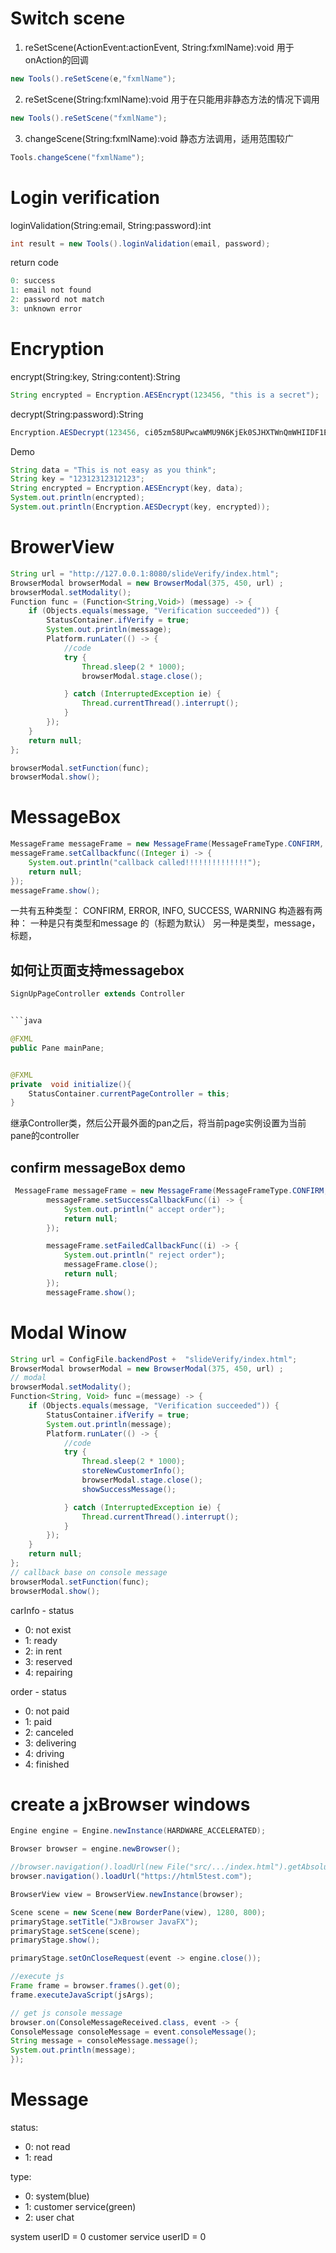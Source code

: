 # Switch scene
1. reSetScene(ActionEvent:actionEvent, String:fxmlName):void
用于onAction的回调
```java
new Tools().reSetScene(e,"fxmlName");
```

2. reSetScene(String:fxmlName):void
用于在只能用非静态方法的情况下调用
```java
new Tools().reSetScene("fxmlName");
```

3. changeScene(String:fxmlName):void
静态方法调用，适用范围较广
```java
Tools.changeScene("fxmlName");
```

# Login verification
loginValidation(String:email, String:password):int
```java
int result = new Tools().loginValidation(email, password);
```
return code
```java
0: success
1: email not found
2: password not match
3: unknown error
```

# Encryption
encrypt(String:key, String:content):String
```java
String encrypted = Encryption.AESEncrypt(123456, "this is a secret");
```

decrypt(String:password):String
```java
Encryption.AESDecrypt(123456, ci05zm58UPwcaWMU9N6KjEk0SJHXTWnQmWHIIDF1EIQ=);
```

Demo
```java
String data = "This is not easy as you think";
String key = "12312312312123";
String encrypted = Encryption.AESEncrypt(key, data);
System.out.println(encrypted);
System.out.println(Encryption.AESDecrypt(key, encrypted));
```

# BrowerView
```java
String url = "http://127.0.0.1:8080/slideVerify/index.html";
BrowserModal browserModal = new BrowserModal(375, 450, url) ;
browserModal.setModality();
Function func = (Function<String,Void>) (message) -> {
    if (Objects.equals(message, "Verification succeeded")) {
        StatusContainer.ifVerify = true;
        System.out.println(message);
        Platform.runLater(() -> {
            //code
            try {
                Thread.sleep(2 * 1000);
                browserModal.stage.close();

            } catch (InterruptedException ie) {
                Thread.currentThread().interrupt();
            }
        });
    }
    return null;
};

browserModal.setFunction(func);
browserModal.show();
```

# MessageBox
```java
MessageFrame messageFrame = new MessageFrame(MessageFrameType.CONFIRM, "This is a notification message.This is a notification messageThis is a notification messageThis is a notification message");
messageFrame.setCallbackfunc((Integer i) -> {
    System.out.println("callback called!!!!!!!!!!!!!!");
    return null;
});
messageFrame.show();
```
一共有五种类型： CONFIRM, ERROR, INFO, SUCCESS, WARNING
构造器有两种：
一种是只有类型和message 的（标题为默认）
另一种是类型，message，标题，

## 如何让页面支持messagebox
```java
SignUpPageController extends Controller
```
```java

```java

@FXML
public Pane mainPane;


@FXML
private  void initialize(){
    StatusContainer.currentPageController = this;
}
```
继承Controller类，然后公开最外面的pan之后，将当前page实例设置为当前pane的controller

## confirm messageBox demo
```java
 MessageFrame messageFrame = new MessageFrame(MessageFrameType.CONFIRM, "Do you want to accept this order?");
        messageFrame.setSuccessCallbackFunc((i) -> {
            System.out.println(" accept order");
            return null;
        });

        messageFrame.setFailedCallbackFunc((i) -> {
            System.out.println(" reject order");
            messageFrame.close();
            return null;
        });
        messageFrame.show();
```

# Modal Winow
```java
String url = ConfigFile.backendPost +  "slideVerify/index.html";
BrowserModal browserModal = new BrowserModal(375, 450, url) ;
// modal
browserModal.setModality();
Function<String, Void> func =(message) -> {
    if (Objects.equals(message, "Verification succeeded")) {
        StatusContainer.ifVerify = true;
        System.out.println(message);
        Platform.runLater(() -> {
            //code
            try {
                Thread.sleep(2 * 1000);
                storeNewCustomerInfo();
                browserModal.stage.close();
                showSuccessMessage();

            } catch (InterruptedException ie) {
                Thread.currentThread().interrupt();
            }
        });
    }
    return null;
};
// callback base on console message
browserModal.setFunction(func);
browserModal.show();
```


carInfo - status
- 0: not exist
- 1: ready
- 2: in rent
- 3: reserved
- 4: repairing

order - status
- 0: not paid
- 1: paid
- 2: canceled
- 3: delivering
- 4: driving
- 4: finished

# create a jxBrowser windows

```java
Engine engine = Engine.newInstance(HARDWARE_ACCELERATED);

Browser browser = engine.newBrowser();

//browser.navigation().loadUrl(new File("src/.../index.html").getAbsolutePath());
browser.navigation().loadUrl("https://html5test.com");

BrowserView view = BrowserView.newInstance(browser);

Scene scene = new Scene(new BorderPane(view), 1280, 800);
primaryStage.setTitle("JxBrowser JavaFX");
primaryStage.setScene(scene);
primaryStage.show();

primaryStage.setOnCloseRequest(event -> engine.close());

//execute js
Frame frame = browser.frames().get(0);
frame.executeJavaScript(jsArgs);

// get js console message
browser.on(ConsoleMessageReceived.class, event -> {
ConsoleMessage consoleMessage = event.consoleMessage();
String message = consoleMessage.message();
System.out.println(message);
});
```

# Message
status:
- 0: not read
- 1: read

type:
- 0: system(blue)
- 1: customer service(green)
- 2: user chat

system userID = 0
customer service userID = 0

